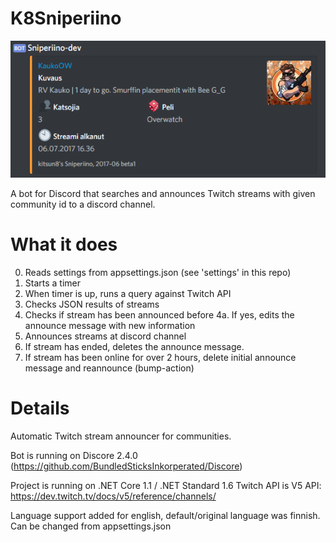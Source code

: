 # K8Sniperiino
![alt text](https://github.com/kitsun8/K8Sniperiino/blob/master/screenshots/sniperiino.PNG)

A bot for Discord that searches and announces Twitch streams with given community id to a discord channel.

# What it does
0. Reads settings from appsettings.json (see 'settings' in this repo)
1. Starts a timer
2. When timer is up, runs a query against Twitch API
3. Checks JSON results of streams
4. Checks if stream has been announced before
4a. If yes, edits the announce message with new information
5. Announces streams at discord channel
6. If stream has ended, deletes the announce message.
7. If stream has been online for over 2 hours, delete initial announce message and reannounce (bump-action)

# Details
Automatic Twitch stream announcer for communities.

Bot is running on Discore 2.4.0 (https://github.com/BundledSticksInkorperated/Discore)

Project is running on .NET Core 1.1 / .NET Standard 1.6
Twitch API is V5 API: https://dev.twitch.tv/docs/v5/reference/channels/

Language support added for english, default/original language was finnish. Can be changed from appsettings.json
